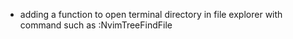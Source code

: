 - adding a function to open terminal directory in file explorer with command such as :NvimTreeFindFile
